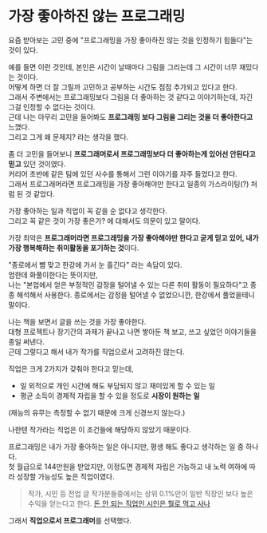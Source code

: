 # 가장 좋아하진 않는 프로그래밍

요즘 받아보는 고민 중에 "프로그래밍을 가장 좋아하진 않는 것을 인정하기 힘들다"는 것이 있다.  
  
예를 들면 이런 것인데, 
본인은 시간이 날때마다 그림을 그리는데 그 시간이 너무 재밌다는 것이다.  
어떻게 하면 더 잘 그릴까 고민하고 공부하는 시간도 점점 추가되고 있다고 한다.  
그래서 주변에서는 프로그래밍보다 그림을 더 좋아하는 것 같다고 이야기하는데, 자긴 그걸 인정할 수 없다는 것이다.  
근데 나는 아무리 고민을 들어봐도 **프로그래밍 보다 그림을 그리는 것을 더 좋아한다고** 느꼈다.  
그리고 그게 왜 문제지? 라는 생각을 했다.  
  
좀 더 고민을 들어보니 **프로그래머로서 프로그래밍보다 더 좋아하는게 있어선 안된다고 믿고** 있던 것이였다.  
커리어 초반에 같은 팀에 있던 사수를 통해서 그런 이야기를 자주 들었다고 한다.  
그래서 프로그래머라면 프로그래밍을 가장 좋아해야만 한다고 일종의 가스라이팅(?) 처럼 된 것 같았다.  
  
가장 좋아하는 일과 직업이 꼭 같을 순 없다고 생각한다.  
그리고 꼭 같은 것이 가장 좋은가? 에 대해서도 의문이 있고 말이다.  




가장 최악은 **프로그래머라면 프로그래밍을 가장 좋아해야만 한다고 굳게 믿고 있어, 내가 가장 행복해하는 취미활동을 포기하는 것**이다.  


"종로에서 뺨 맞고 한강에 가서 눈 흘긴다" 라는 속담이 있다.  
엄한데 화풀이한다는 뜻이지만,  
나는 "본업에서 얻은 부정적인 감정을 털어낼 수 있는 다른 취미 활동이 필요하다"고 종종 해석해서 사용한다.
종로에서는 감정을 털어낼 수 없었으니깐, 한강에서 풀었을테니 말이다.  


나는 책을 보면서 글을 쓰는 것을 가장 좋아한다.  
대형 프로젝트나 장기간의 과제가 끝나고 나면 쌓아둔 책 보고, 쓰고 싶었던 이야기들을 종일 써낸다.  
근데 그렇다고 해서 내가 작가를 직업으로서 고려하진 않는다.  
  
직업은 크게 2가지가 갖춰야 한다고 믿는데, 

- 일 외적으로 개인 시간에 해도 부담되지 않고 재미있게 할 수 있는 일
- 평균 소득이 경제적 자립을 할 수 있을 정도로 **시장이 원하는 일**

(재능의 유무는 측정할 수 없기 때문에 크게 신경쓰지 않는다.)  

나한텐 작가라는 직업은 이 조건들에 해당하지 않았기 때문이다.  
  
프로그래밍은 내가 가장 좋아하는 일은 아니지만, 평생 해도 좋다고 생각하는 일 중 하나다.  
첫 월급으로 144만원을 받았지만, 이정도면 경제적 자립은 가능하고 내 노력 여하에 따라 성장할 가능성도 높은 직업이였다.

> 작가, 시인 등 전업 글 작가분들중에서는 상위 0.1%만이 일반 직장인 보다 높은 수익을 얻는다고 한다.
[돈 안 되는 직업인 시인은 뭘로 먹고 사나](https://plus.hankyung.com/apps/newsinside.view?aid=201611308031A&category=AA008&sns=y)

그래서 **직업으로서 프로그래머**를 선택했다.  

